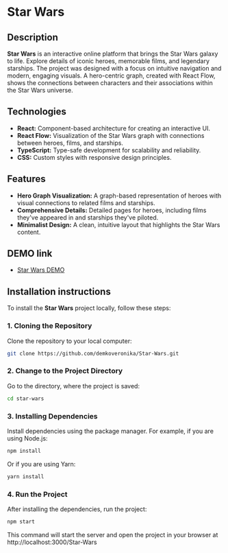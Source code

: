 # Star Wars

## Description

**Star Wars** is an interactive online platform that brings the Star Wars galaxy to life. Explore details of iconic heroes, memorable films, and legendary starships. The project was designed with a focus on intuitive navigation and modern, engaging visuals. A hero-centric graph, created with React Flow, shows the connections between characters and their associations within the Star Wars universe.

## Technologies
  - **React:** Component-based architecture for creating an interactive UI.
  - **React Flow:** Visualization of the Star Wars graph with connections between heroes, films, and starships.
  - **TypeScript:** Type-safe development for scalability and reliability.
  - **CSS:** Custom styles with responsive design principles.

## Features
  - **Hero Graph Visualization:** A graph-based representation of heroes with visual connections to related films and starships.
  - **Comprehensive Details:** Detailed pages for heroes, including films they've appeared in and starships they've piloted.
  - **Minimalist Design:** A clean, intuitive layout that highlights the Star Wars content.

## DEMO link
  - [Star Wars DEMO](https://demkoveronika.github.io/Star-Wars/)

## Installation instructions
To install the **Star Wars** project locally, follow these steps:

  ### 1. Cloning the Repository
  Clone the repository to your local computer:

  ```bash
  git clone https://github.com/demkoveronika/Star-Wars.git
  ```

  ### 2. Change to the Project Directory
  Go to the directory, where the project is saved:

  ```bash
  cd star-wars
  ```

  ### 3. Installing Dependencies
  Install dependencies using the package manager. For example, if you are using Node.js:

  ```bash
  npm install
  ```

  Or if you are using Yarn:

  ```bash
  yarn install
  ```

  ### 4. Run the Project
  After installing the dependencies, run the project:

  ```bash
  npm start
  ```
  This command will start the server and open the project in your browser at http://localhost:3000/Star-Wars
